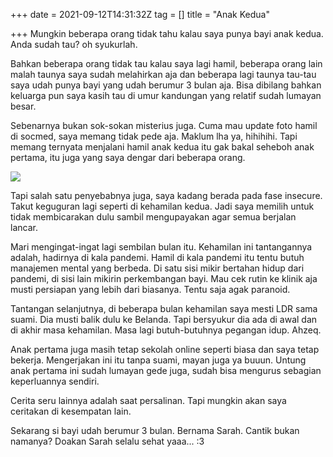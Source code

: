 +++
date = 2021-09-12T14:31:32Z
tag = []
title = "Anak Kedua"

+++
Mungkin beberapa orang tidak tahu kalau saya punya bayi anak kedua. Anda sudah tau? oh syukurlah.

Bahkan beberapa orang tidak tau kalau saya lagi hamil, beberapa orang lain malah taunya saya sudah melahirkan aja dan beberapa lagi taunya tau-tau saya udah punya bayi yang udah berumur 3 bulan aja. Bisa dibilang bahkan keluarga pun saya kasih tau di umur kandungan yang relatif sudah lumayan besar.

Sebenarnya bukan sok-sokan misterius juga. Cuma mau update foto hamil di socmed, saya memang tidak pede aja. Maklum lha ya, hihihihi. Tapi memang ternyata menjalani hamil anak kedua itu gak bakal seheboh anak pertama, itu juga yang saya dengar dari beberapa orang.

![](/img/uploads/photo_2021-09-12-23-36-22.jpeg)

Tapi salah satu penyebabnya juga, saya kadang berada pada fase insecure. Takut keguguran lagi seperti di kehamilan kedua. Jadi saya memilih untuk tidak membicarakan dulu sambil mengupayakan agar semua berjalan lancar.

Mari mengingat-ingat lagi sembilan bulan itu. Kehamilan ini tantangannya adalah, hadirnya di kala pandemi. Hamil di kala pandemi itu tentu butuh manajemen mental yang berbeda. Di satu sisi mikir bertahan hidup dari pandemi, di sisi lain mikirin perkembangan bayi. Mau cek rutin ke klinik aja musti persiapan yang lebih dari biasanya. Tentu saja agak paranoid.

Tantangan selanjutnya, di beberapa bulan kehamilan saya mesti LDR sama suami. Dia musti balik dulu ke Belanda. Tapi bersyukur dia ada di awal dan di akhir masa kehamilan. Masa lagi butuh-butuhnya pegangan idup. Ahzeq.

Anak pertama juga masih tetap sekolah online seperti biasa dan saya tetap bekerja. Mengerjakan ini itu tanpa suami, mayan juga ya buuun. Untung anak pertama ini sudah lumayan gede juga, sudah bisa mengurus sebagian keperluannya sendiri.

Cerita seru lainnya adalah saat persalinan. Tapi mungkin akan saya ceritakan di kesempatan lain.

Sekarang si bayi udah berumur 3 bulan. Bernama Sarah. Cantik bukan namanya? Doakan Sarah selalu sehat yaaa... :3